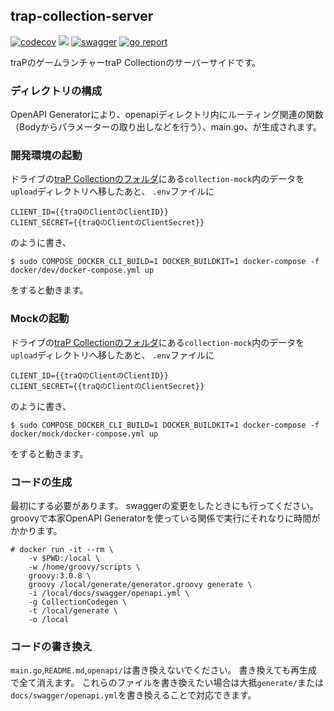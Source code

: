 ## trap-collection-server
[![codecov](https://codecov.io/gh/traPtitech/trap-collection-server/branch/main/graph/badge.svg)](https://codecov.io/gh/traPtitech/trap-collection-server)
[![](https://github.com/traPtitech/trap-collection-server/workflows/Release/badge.svg)](https://github.com/traPtitech/trap-collection-server/actions)
[![swagger](https://img.shields.io/badge/swagger-docs-brightgreen)](https://apis.trap.jp/?urls.primaryName=traP%20Collection)
[![go report](https://goreportcard.com/badge/traPtitech/trap-collection-server)](https://goreportcard.com/report/traPtitech/trap-collection-server)

traPのゲームランチャーtraP Collectionのサーバーサイドです。

### ディレクトリの構成
OpenAPI Generatorにより、openapiディレクトリ内にルーティング関連の関数（Bodyからパラメーターの取り出しなどを行う）、main.go、が生成されます。

### 開発環境の起動
ドライブの[traP Collectionのフォルダ](https://drive.trap.jp/f/399071)にある`collection-mock`内のデータを`upload`ディレクトリへ移したあと、
`.env`ファイルに
```
CLIENT_ID={{traQのClientのClientID}}
CLIENT_SECRET={{traQのClientのClientSecret}}
```
のように書き、
```
$ sudo COMPOSE_DOCKER_CLI_BUILD=1 DOCKER_BUILDKIT=1 docker-compose -f docker/dev/docker-compose.yml up
```
をすると動きます。

### Mockの起動
ドライブの[traP Collectionのフォルダ](https://drive.trap.jp/f/399071)にある`collection-mock`内のデータを`upload`ディレクトリへ移したあと、
`.env`ファイルに
```
CLIENT_ID={{traQのClientのClientID}}
CLIENT_SECRET={{traQのClientのClientSecret}}
```
のように書き、
```
$ sudo COMPOSE_DOCKER_CLI_BUILD=1 DOCKER_BUILDKIT=1 docker-compose -f docker/mock/docker-compose.yml up
```
をすると動きます。

### コードの生成
最初にする必要があります。
swaggerの変更をしたときにも行ってください。
groovyで本家OpenAPI Generatorを使っている関係で実行にそれなりに時間がかかります。
```
# docker run -it --rm \
    -v $PWD:/local \
    -w /home/groovy/scripts \
    groovy:3.0.8 \
    groovy /local/generate/generator.groovy generate \
    -i /local/docs/swagger/openapi.yml \
    -g CollectionCodegen \
    -t /local/generate \
    -o /local
```

### コードの書き換え
`main.go`,`README.md`,`openapi/`は書き換えないでください。
書き換えても再生成で全て消えます。
これらのファイルを書き換えたい場合は大抵`generate/`または`docs/swagger/openapi.yml`を書き換えることで対応できます。
